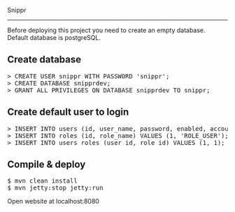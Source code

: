 Snippr
******

Before deploying this project you need to create an empty database. Default database is postgreSQL.

Create database
---------------

<pre>
> CREATE USER snippr WITH PASSWORD 'snippr';
> CREATE DATABASE snipprdev;
> GRANT ALL PRIVILEGES ON DATABASE snipprdev TO snippr;
</pre>

Create default user to login
----------------------------

<pre>
> INSERT INTO users (id, user_name, password, enabled, account_non_expired, credentials_non_expired, account_non_locked) VALUES (1, 'test', 'test', TRUE, TRUE, TRUE, TRUE);
> INSERT INTO roles (id, role_name) VALUES (1, 'ROLE_USER');
> INSERT INTO users_roles (user_id, role_id) VALUES (1, 1);
</pre>


Compile & deploy
----------------

<pre>
$ mvn clean install
$ mvn jetty:stop jetty:run
</pre>

Open website at localhost:8080
